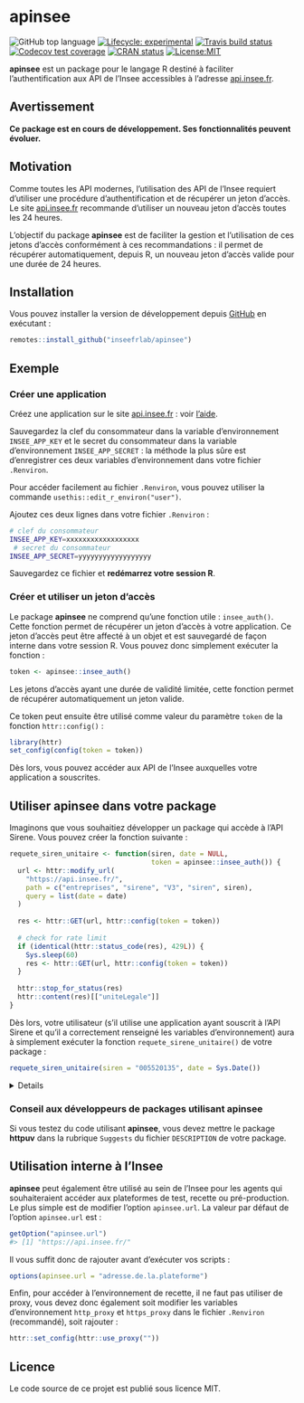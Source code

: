 
<!-- README.md is generated from README.Rmd. Please edit that file -->

# apinsee

<!-- badges: start -->

![GitHub top
language](https://img.shields.io/github/languages/top/InseeFrLab/apinsee)
[![Lifecycle:
experimental](https://img.shields.io/badge/lifecycle-experimental-orange.svg)](https://www.tidyverse.org/lifecycle/#experimental)
[![Travis build
status](https://travis-ci.org/InseeFrLab/apinsee.svg?branch=master)](https://travis-ci.org/InseeFrLab/apinsee)
[![Codecov test
coverage](https://codecov.io/gh/InseeFrLab/apinsee/branch/master/graph/badge.svg)](https://codecov.io/gh/InseeFrLab/apinsee?branch=master)
[![CRAN
status](https://www.r-pkg.org/badges/version/apinsee)](https://cran.r-project.org/package=apinsee)
[![License:MIT](https://img.shields.io/badge/License-MIT-yellow.svg)](https://opensource.org/licenses/MIT)
<!-- badges: end -->

**apinsee** est un package pour le langage R destiné à faciliter
l’authentification aux API de l’Insee accessibles à l’adresse
[api.insee.fr](https://api.insee.fr/).

## Avertissement

**Ce package est en cours de développement. Ses fonctionnalités peuvent
évoluer.**

## Motivation

Comme toutes les API modernes, l’utilisation des API de l’Insee requiert
d’utiliser une procédure d’authentification et de récupérer un jeton
d’accès. Le site [api.insee.fr](https://api.insee.fr/) recommande
d’utiliser un nouveau jeton d’accès toutes les 24 heures.

L’objectif du package **apinsee** est de faciliter la gestion et
l’utilisation de ces jetons d’accès conformément à ces recommandations
: il permet de récupérer automatiquement, depuis R, un nouveau jeton
d’accès valide pour une durée de 24 heures.

## Installation

Vous pouvez installer la version de développement depuis
[GitHub](https://github.com/) en exécutant :

``` r
remotes::install_github("inseefrlab/apinsee")
```

## Exemple

### Créer une application

Créez une application sur le site [api.insee.fr](https://api.insee.fr/)
: voir
[l’aide](https://api.insee.fr/catalogue/site/themes/wso2/subthemes/insee/pages/help.jag).

Sauvegardez la clef du consommateur dans la variable d’environnement
`INSEE_APP_KEY` et le secret du consommateur dans la variable
d’environnement `INSEE_APP_SECRET` : la méthode la plus sûre est
d’enregistrer ces deux variables d’environnement dans votre fichier
`.Renviron`.

Pour accéder facilement au fichier `.Renviron`, vous pouvez utiliser la
commande `usethis::edit_r_environ("user")`.

Ajoutez ces deux lignes dans votre fichier `.Renviron` :

``` bash
# clef du consommateur
INSEE_APP_KEY=xxxxxxxxxxxxxxxxxx
 # secret du consommateur
INSEE_APP_SECRET=yyyyyyyyyyyyyyyyyy
```

Sauvegardez ce fichier et **redémarrez votre session R**.

### Créer et utiliser un jeton d’accès

Le package **apinsee** ne comprend qu’une fonction utile :
`insee_auth()`. Cette fonction permet de récupérer un jeton d’accès à
votre application. Ce jeton d’accès peut être affecté à un objet et est
sauvegardé de façon interne dans votre session R. Vous pouvez donc
simplement exécuter la fonction :

``` r
token <- apinsee::insee_auth()
```

Les jetons d’accès ayant une durée de validité limitée, cette fonction
permet de récupérer automatiquement un jeton valide.

Ce token peut ensuite être utilisé comme valeur du paramètre `token` de
la fonction `httr::config()` :

``` r
library(httr)
set_config(config(token = token))
```

Dès lors, vous pouvez accéder aux API de l’Insee auxquelles votre
application a souscrites.

## Utiliser **apinsee** dans votre package

Imaginons que vous souhaitiez développer un package qui accède à l’API
Sirene. Vous pouvez créer la fonction suivante :

``` r
requete_siren_unitaire <- function(siren, date = NULL,
                                   token = apinsee::insee_auth()) {
  url <- httr::modify_url(
    "https://api.insee.fr/", 
    path = c("entreprises", "sirene", "V3", "siren", siren), 
    query = list(date = date)
  )
  
  res <- httr::GET(url, httr::config(token = token))
  
  # check for rate limit
  if (identical(httr::status_code(res), 429L)) {
    Sys.sleep(60)
    res <- httr::GET(url, httr::config(token = token))
  }
  
  httr::stop_for_status(res)
  httr::content(res)[["uniteLegale"]]
}
```

Dès lors, votre utilisateur (s’il utilise une application ayant souscrit
à l’API Sirene et qu’il a correctement renseigné les variables
d’environnement) aura à simplement exécuter la fonction
`requete_sirene_unitaire()` de votre package :

``` r
requete_siren_unitaire(siren = "005520135", date = Sys.Date())
```

<details>

    #> $siren
    #> [1] "005520135"
    #> 
    #> $statutDiffusionUniteLegale
    #> [1] "O"
    #> 
    #> $dateCreationUniteLegale
    #> [1] "1955-01-01"
    #> 
    #> $sigleUniteLegale
    #> NULL
    #> 
    #> $sexeUniteLegale
    #> NULL
    #> 
    #> $prenom1UniteLegale
    #> NULL
    #> 
    #> $prenom2UniteLegale
    #> NULL
    #> 
    #> $prenom3UniteLegale
    #> NULL
    #> 
    #> $prenom4UniteLegale
    #> NULL
    #> 
    #> $prenomUsuelUniteLegale
    #> NULL
    #> 
    #> $pseudonymeUniteLegale
    #> NULL
    #> 
    #> $identifiantAssociationUniteLegale
    #> NULL
    #> 
    #> $trancheEffectifsUniteLegale
    #> [1] "NN"
    #> 
    #> $anneeEffectifsUniteLegale
    #> NULL
    #> 
    #> $dateDernierTraitementUniteLegale
    #> [1] "2009-09-26T08:36:53"
    #> 
    #> $nombrePeriodesUniteLegale
    #> [1] 8
    #> 
    #> $categorieEntreprise
    #> NULL
    #> 
    #> $anneeCategorieEntreprise
    #> NULL
    #> 
    #> $periodesUniteLegale
    #> $periodesUniteLegale[[1]]
    #> $periodesUniteLegale[[1]]$dateFin
    #> NULL
    #> 
    #> $periodesUniteLegale[[1]]$dateDebut
    #> [1] "2007-11-19"
    #> 
    #> $periodesUniteLegale[[1]]$etatAdministratifUniteLegale
    #> [1] "C"
    #> 
    #> $periodesUniteLegale[[1]]$changementEtatAdministratifUniteLegale
    #> [1] TRUE
    #> 
    #> $periodesUniteLegale[[1]]$nomUniteLegale
    #> NULL
    #> 
    #> $periodesUniteLegale[[1]]$changementNomUniteLegale
    #> [1] FALSE
    #> 
    #> $periodesUniteLegale[[1]]$nomUsageUniteLegale
    #> NULL
    #> 
    #> $periodesUniteLegale[[1]]$changementNomUsageUniteLegale
    #> [1] FALSE
    #> 
    #> $periodesUniteLegale[[1]]$denominationUniteLegale
    #> [1] "CHANVI GESTION"
    #> 
    #> $periodesUniteLegale[[1]]$changementDenominationUniteLegale
    #> [1] FALSE
    #> 
    #> $periodesUniteLegale[[1]]$denominationUsuelle1UniteLegale
    #> NULL
    #> 
    #> $periodesUniteLegale[[1]]$denominationUsuelle2UniteLegale
    #> NULL
    #> 
    #> $periodesUniteLegale[[1]]$denominationUsuelle3UniteLegale
    #> NULL
    #> 
    #> $periodesUniteLegale[[1]]$changementDenominationUsuelleUniteLegale
    #> [1] FALSE
    #> 
    #> $periodesUniteLegale[[1]]$categorieJuridiqueUniteLegale
    #> [1] "5710"
    #> 
    #> $periodesUniteLegale[[1]]$changementCategorieJuridiqueUniteLegale
    #> [1] FALSE
    #> 
    #> $periodesUniteLegale[[1]]$activitePrincipaleUniteLegale
    #> [1] "74.1J"
    #> 
    #> $periodesUniteLegale[[1]]$nomenclatureActivitePrincipaleUniteLegale
    #> [1] "NAFRev1"
    #> 
    #> $periodesUniteLegale[[1]]$changementActivitePrincipaleUniteLegale
    #> [1] FALSE
    #> 
    #> $periodesUniteLegale[[1]]$nicSiegeUniteLegale
    #> [1] "00038"
    #> 
    #> $periodesUniteLegale[[1]]$changementNicSiegeUniteLegale
    #> [1] FALSE
    #> 
    #> $periodesUniteLegale[[1]]$economieSocialeSolidaireUniteLegale
    #> NULL
    #> 
    #> $periodesUniteLegale[[1]]$changementEconomieSocialeSolidaireUniteLegale
    #> [1] FALSE
    #> 
    #> $periodesUniteLegale[[1]]$caractereEmployeurUniteLegale
    #> [1] "O"
    #> 
    #> $periodesUniteLegale[[1]]$changementCaractereEmployeurUniteLegale
    #> [1] FALSE

</details>

### Conseil aux développeurs de packages utilisant apinsee

Si vous testez du code utilisant **apinsee**, vous devez mettre le
package **httpuv** dans la rubrique `Suggests` du fichier `DESCRIPTION`
de votre package.

## Utilisation interne à l’Insee

**apinsee** peut également être utilisé au sein de l’Insee pour les
agents qui souhaiteraient accéder aux plateformes de test, recette ou
pré-production. Le plus simple est de modifier l’option `apinsee.url`.
La valeur par défaut de l’option `apinsee.url` est :

``` r
getOption("apinsee.url")
#> [1] "https://api.insee.fr/"
```

Il vous suffit donc de rajouter avant d’exécuter vos scripts :

``` r
options(apinsee.url = "adresse.de.la.plateforme")
```

Enfin, pour accéder à l’environnement de recette, il ne faut pas
utiliser de proxy, vous devez donc également soit modifier les variables
d’environnement `http_proxy` et `https_proxy` dans le fichier
`.Renviron` (recommandé), soit rajouter :

``` r
httr::set_config(httr::use_proxy(""))
```

## Licence

Le code source de ce projet est publié sous licence MIT.
